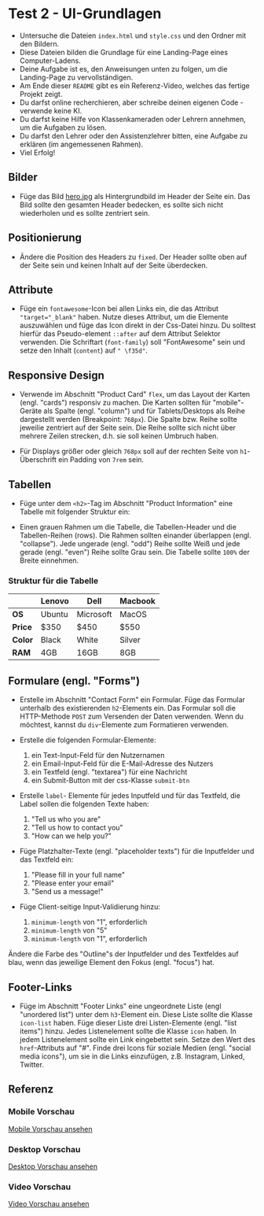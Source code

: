 # Test 2 - UI-Grundlagen

- Untersuche die Dateien `index.html` und `style.css` und den Ordner mit den Bildern.
- Diese Dateien bilden die Grundlage für eine Landing-Page eines Computer-Ladens.
- Deine Aufgabe ist es, den Anweisungen unten zu folgen, um die Landing-Page zu vervollständigen.
- Am Ende dieser `README` gibt es ein Referenz-Video, welches das fertige Projekt zeigt.
- Du darfst online recherchieren, aber schreibe deinen eigenen Code - verwende keine KI.
- Du darfst keine Hilfe von Klassenkameraden oder Lehrern annehmen, um die Aufgaben zu lösen.
- Du darfst den Lehrer oder den Assistenzlehrer bitten, eine Aufgabe zu erklären (im angemessenen Rahmen).
- Viel Erfolg!

## Bilder 

- Füge das Bild [hero.jpg](./images/hero.jpg) als Hintergrundbild im Header der Seite ein. Das Bild sollte den gesamten Header bedecken, es sollte sich nicht wiederholen und es sollte zentriert sein.  

## Positionierung

- Ändere die Position des Headers zu `fixed`. Der Header sollte oben auf der Seite sein und keinen Inhalt auf der Seite überdecken. 

## Attribute

- Füge ein `fontawesome`-Icon bei allen Links ein, die das Attribut `"target="_blank"` haben. Nutze dieses Attribut, um die Elemente auszuwählen und füge das Icon direkt in der Css-Datei hinzu. Du solltest hierfür das Pseudo-element `::after` auf dem Attribut Selektor verwenden. Die Schriftart (`font-family`) soll "FontAwesome" sein und setze den Inhalt (`content`) auf `" \f35d"`.

## Responsive Design

- Verwende im Abschnitt "Product Card" `flex`, um das Layout der Karten (engl. "cards") responsiv zu machen. Die Karten sollten für "mobile"-Geräte als Spalte (engl. "column") und für Tablets/Desktops als Reihe dargestellt werden (Breakpoint: `768px`). Die Spalte bzw. Reihe sollte jeweilie zentriert auf der Seite sein. Die Reihe sollte sich nicht über mehrere Zeilen strecken, d.h. sie soll keinen Umbruch haben. 

- Für Displays größer oder gleich `768px` soll auf der rechten Seite von `h1`-Überschrift ein Padding von `7rem` sein.

## Tabellen

- Füge unter dem `<h2>`-Tag im Abschnitt "Product Information" eine Tabelle mit folgender Struktur ein: 

- Einen grauen Rahmen um die Tabelle, die Tabellen-Header und die Tabellen-Reihen (rows). Die Rahmen sollten einander überlappen (engl. "collapse"). Jede ungerade (engl. "odd") Reihe sollte Weiß und jede gerade (engl. "even") Reihe sollte Grau sein. Die Tabelle sollte `100%` der Breite einnehmen.

### Struktur für die Tabelle 

|           | Lenovo | Dell      | Macbook |
| --------- | ------ | --------- | ------- |
| **OS**    | Ubuntu | Microsoft | MacOS   |
| **Price** | $350   | $450      | $550    |
| **Color** | Black  | White     | Silver  |
| **RAM**   | 4GB    | 16GB      | 8GB     |

## Formulare (engl. "Forms")

- Erstelle im Abschnitt "Contact Form" ein Formular. Füge das Formular unterhalb des existierenden `h2`-Elements ein. Das Formular soll die HTTP-Methode `POST` zum Versenden der Daten verwenden. Wenn du möchtest, kannst du `div`-Elemente zum Formatieren verwenden.

- Erstelle die folgenden Formular-Elemente:
  1. ein Text-Input-Feld für den Nutzernamen
  2. ein Email-Input-Feld für die E-Mail-Adresse des Nutzers
  3. ein Textfeld (engl. "textarea") für eine Nachricht
  4. ein Submit-Button mit der css-Klasse `submit-btn`

- Erstelle `label`- Elemente für jedes Inputfeld und für das Textfeld, die Label sollen die folgenden Texte haben:
  1. "Tell us who you are"
  2. "Tell us how to contact you"
  3. "How can we help you?"

- Füge Platzhalter-Texte (engl. "placeholder texts") für die Inputfelder und das Textfeld ein:
  1. "Please fill in your full name"
  2. "Please enter your email" 
  3. "Send us a message!"

- Füge Client-seitige Input-Validierung hinzu:
  1. `minimum-length` von "1", erforderlich
  2. `minimum-length` von "5"
  3. `minimum-length` von "1", erforderlich

Ändere die Farbe des "Outline"s der Inputfelder und des Textfeldes auf blau, wenn das jeweilige Element den Fokus (engl. "focus") hat.

## Footer-Links

- Füge im Abschnitt "Footer Links" eine ungeordnete Liste (engl "unordered list") unter dem `h3`-Element ein. Diese Liste sollte die Klasse `icon-list` haben. Füge dieser Liste drei Listen-Elemente (engl. "list items") hinzu. Jedes Listenelement sollte die Klasse `icon` haben. In jedem Listenelement sollte ein Link eingebettet sein. Setze den Wert des `href`-Attributs auf "#". Finde drei Icons für soziale Medien (engl. "social media icons"), um sie in die Links einzufügen, z.B. Instagram, Linked, Twitter.

## Referenz

### Mobile Vorschau

[Mobile Vorschau ansehen](tech-shop-mobile-preview.png)

### Desktop Vorschau

[Desktop Vorschau ansehen](tech-shop-desktop-preview.png)

### Video Vorschau

[Video Vorschau ansehen](tech-shop-video-preview.mp4)
